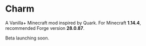 # Charm

A Vanilla+ Minecraft mod inspired by Quark.  For Minecraft **1.14.4**, recommended Forge version **28.0.87**.

Beta launching soon.